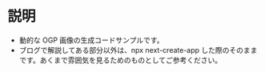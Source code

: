 # 説明

- 動的な OGP 画像の生成コードサンプルです。
- ブログで解説してある部分以外は、npx next-create-app した際のそのままです。あくまで雰囲気を見るためのものとしてご参考ください。
